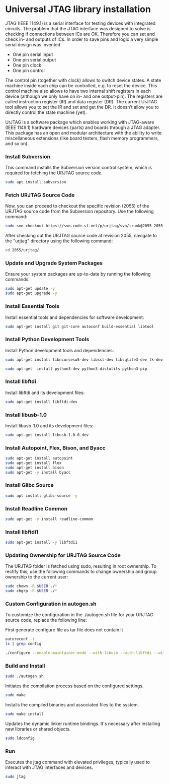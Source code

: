 # Universal JTAG library installation
JTAG (IEEE 1149.1) is a serial interface for testing devices with integrated circuits. The problem that the JTAG interface was designed to solve is checking if connections between ICs are OK. Therefore you can set and check in- and outputs of ICs. In order to save pins and logic a very simple serial design was invented.

- One pin serial input
- One pin serial output
- One pin clock
- One pin control

The control pin (together with clock) allows to switch device states. A state machine inside each chip can be controlled, e.g. to reset the device. This control machine also allows to have two internal shift registers in each device (although we only have on in- and one output-pin). The registers are called instruction register (IR) and data register (DR). The current UrJTAG tool allows you to set the IR and set and get the DR. It doesn’t allow you to directly control the state machine (yet).

UrJTAG is a software package which enables working with JTAG-aware (IEEE 1149.1) hardware devices (parts) and boards through a JTAG adapter. This package has an open and modular architecture with the ability to write miscellaneous extensions (like board testers, flash memory programmers, and so on).

### Install Subversion
This command installs the Subversion version control system, which is required for fetching the URJTAG source code.
```bash
sudo apt install subversion
```

### Fetch URJTAG Source Code
Now, you can proceed to checkout the specific revision (2055) of the URJTAG source code from the Subversion repository. Use the following command:
```bash
sudo svn checkout https://svn.code.sf.net/p/urjtag/svn/trunk@2055 2055
```
After checking out the URJTAG source code at revision 2055, navigate to the "urjtag" directory using the following command:
```bash
cd 2055/urjtag/
```
### Update and Upgrade System Packages
Ensure your system packages are up-to-date by running the following commands:
```bash
sudo apt-get update -y
sudo apt-get upgrade -y
```

### Install Essential Tools
Install essential tools and dependencies for software development:
```bash
sudo apt-get install git git-core autoconf build-essential libtool
```

### Install Python Development Tools
Install Python development tools and dependencies:
```bash
sudo apt-get install libncursesw5-dev libssl-dev libsqlite3-dev tk-dev libgdbm-dev libc6-dev libbz2-dev

sudo apt-get  install python3-dev python3-distutils python3-pip
```

### Install libftdi
Install libftdi and its development files:
```bash
sudo apt-get install libftdi-dev
```

### Install libusb-1.0
Install libusb-1.0 and its development files:
```bash
sudo apt-get install libusb-1.0-0-dev
```

### Install Autopoint, Flex, Bison, and Byacc
```bash
sudo apt-get install autopoint
sudo apt-get install flex
sudo apt-get install bison
sudo apt-get -y install byacc
```
### Install Glibc Source
```bash
sudo apt install glibc-source -y
```

### Install Readline Common
```bash
sudo apt-get -y install readline-common
```

### Install libftdi1
```bash
sudo apt-get install -y libftdi1
```

### Updating Ownership for URJTAG Source Code
The URJTAG folder is fetched using sudo, resulting in root ownership. To rectify this, use the following commands to change ownership and group ownership to the current user:
```bash
sudo chown -R $USER ./*
sudo chgrp -R $USER ./*
```

### Custom Configuration in autogen.sh
To customize the configuration in the ./autogen.sh file for your URJTAG source code, replace the following line:

First generate configure file as tar file does not contain it
```bash
autoreconf -i
ls | grep config
```

```bash
./configure --enable-maintainer-mode --with-libusb --with-libftdi --with-ftd2xx "$@"
```

### Build and Install

```bash
sudo ./autogen.sh
```
Initiates the compilation process based on the configured settings.
```bash
sudo make
```
Installs the compiled binaries and associated files to the system.
```bash
sudo make install
```
Updates the dynamic linker runtime bindings. It's necessary after installing new libraries or shared objects.
```bash
sudo ldconfig
```

### Run 
Executes the jtag command with elevated privileges, typically used to interact with JTAG interfaces and devices.
```bash
sudo jtag
```
